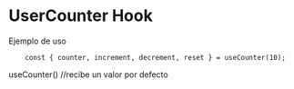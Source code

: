 # UserCounter Hook

Ejemplo de uso
```
    const { counter, increment, decrement, reset } = useCounter(10);
```


useCounter() //recibe un valor por defecto